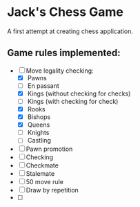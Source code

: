# Jack's Chess Game
A first attempt at creating chess application.

## Game rules implemented:
- [ ] Move legality checking:
    - [x] Pawns
    - [ ] En passant
    - [x] Kings (without checking for checks)
    - [ ] Kings (with checking for check)
    - [x] Rooks
    - [x] Bishops
    - [x] Queens
    - [ ] Knights
    - [ ] Castling
- [ ] Pawn promotion
- [ ] Checking
- [ ] Checkmate
- [ ] Stalemate
- [ ] 50 move rule
- [ ] Draw by repetition
- [ ] 